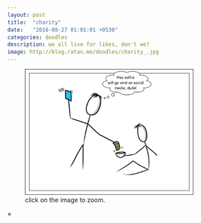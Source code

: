 ```yaml
---
layout: post
title:  "charity"
date:   "2016-08-27 01:01:01 +0530"
categories: doodles
description: we all live for likes, don't we?
image: http://blog.ratan.me/doodles/charity_.jpg
---
```

<figure>
    <img id="myImg" style="border: 0px solid #000;" src="/doodles/charity_.jpg" alt="" width="90%" height="90%">
  <figcaption>click on the image to zoom.</figcaption>
</figure>


<div id="myModal" class="modal">
  <span class="close">×</span>
  <img class="modal-content" id="img01" style="border: 0px solid #000;">
  <div id="caption"></div>
</div>
